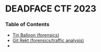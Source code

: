 # DEADFACE CTF 2023

### Table of Contents

* [Tin Balloon (forensics)](for_tin_balloon)
* [Git Rekt (forensics/traffic analysis)](pcap_git_rekt)
* 
